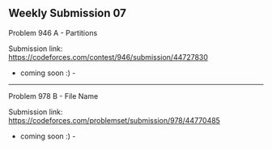 Weekly Submission 07
-----------------
Problem 946 A - Partitions

Submission link: https://codeforces.com/contest/946/submission/44727830

  - coming soon :) -
  
-------------------
Problem 978 B - File Name

Submission link: https://codeforces.com/problemset/submission/978/44770485

- coming soon :) -
